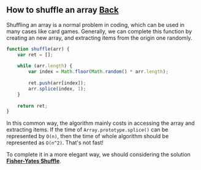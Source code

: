 ## How to shuffle an array [Back](./../underscore.md)

Shuffling an array is a normal problem in coding, which can be used in many cases like card games. Generally, we can complete this function by creating an new array, and extracting items from the origin one randomly.

```js
function shuffle(arr) {
    var ret = [];
    
    while (arr.length) {
        var index = Math.floor(Math.random() * arr.length);
        
        ret.push(arr[index]);
        arr.splice(index, 1);
    }
    
    return ret;
}
```

In this common way, the algorithm mainly costs in accessing the array and extracting items. If the time of `Array.prototype.splice()` can be represented by `O(n)`, then the time of whole algorithm should be represented as `O(n^2)`. That's not fast!

To complete it in a more elegant way, we should considering the solution [**Fisher-Yates Shuffle**](https://en.wikipedia.org/wiki/Fisher%E2%80%93Yates_shuffle).
